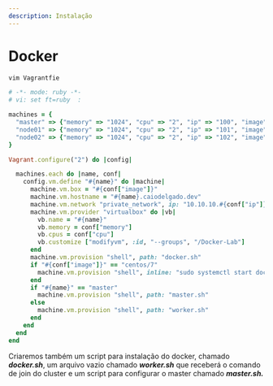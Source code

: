 ```yaml
---
description: Instalação
---
```


# Docker

```bash
vim Vagrantfie
```

```ruby
# -*- mode: ruby -*-
# vi: set ft=ruby  :

machines = {
  "master" => {"memory" => "1024", "cpu" => "2", "ip" => "100", "image" => "ubuntu/bionic64"},
  "node01" => {"memory" => "1024", "cpu" => "2", "ip" => "101", "image" => "ubuntu/bionic64"},
  "node02" => {"memory" => "1024", "cpu" => "2", "ip" => "102", "image" => "centos/7"}
}

Vagrant.configure("2") do |config|

  machines.each do |name, conf|
    config.vm.define "#{name}" do |machine|
      machine.vm.box = "#{conf["image"]}"
      machine.vm.hostname = "#{name}.caiodelgado.dev"
      machine.vm.network "private_network", ip: "10.10.10.#{conf["ip"]}"
      machine.vm.provider "virtualbox" do |vb|
        vb.name = "#{name}"
        vb.memory = conf["memory"]
        vb.cpus = conf["cpu"]
        vb.customize ["modifyvm", :id, "--groups", "/Docker-Lab"]
      end
      machine.vm.provision "shell", path: "docker.sh"
      if "#{conf["image"]}" == "centos/7"
        machine.vm.provision "shell", inline: "sudo systemctl start docker && sudo systemctl enable docker"
      end
      if "#{name}" == "master"
        machine.vm.provision "shell", path: "master.sh"
      else
        machine.vm.provision "shell", path: "worker.sh"
      end
    end
  end
end
```

Criaremos também um script para instalação do docker, chamado _**docker.sh**_, um arquivo vazio chamado _**worker.sh**_ que receberá o comando de join do cluster e um script para configurar o master chamado _**master.sh.**_
